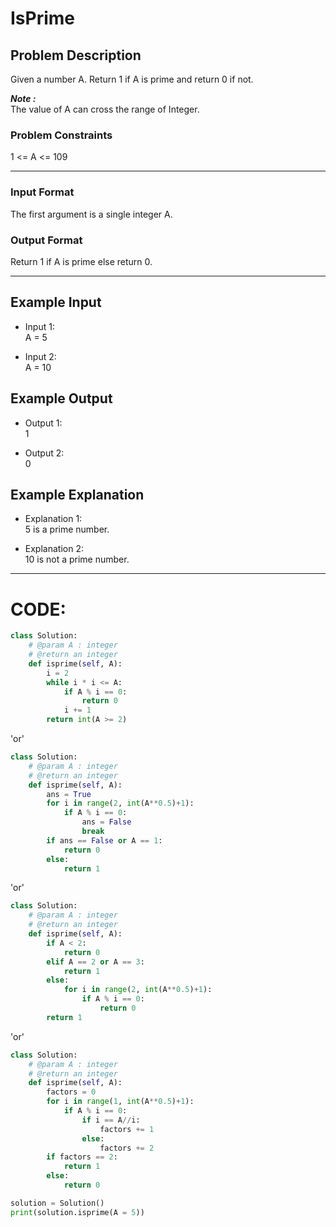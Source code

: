 # IsPrime

## Problem Description
Given a number A. Return 1 if A is prime and return 0 if not.  </br>

***Note :*** </br>
The value of A can cross the range of Integer.

### Problem Constraints
1 <= A <= 109

---

### Input Format
The first argument is a single integer A.

### Output Format
Return 1 if A is prime else return 0.

---

## Example Input
- Input 1: </br>
A = 5

- Input 2: </br>
A = 10


## Example Output
- Output 1: </br>
1

- Output 2: </br>
0


## Example Explanation
- Explanation 1: </br>
5 is a prime number.

- Explanation 2: </br>
10 is not a prime number.

---

# CODE:


```python
class Solution:
    # @param A : integer
    # @return an integer
    def isprime(self, A):
        i = 2
        while i * i <= A:
            if A % i == 0:
                return 0
            i += 1
        return int(A >= 2)
```

'or'

```python
class Solution:
    # @param A : integer
    # @return an integer
    def isprime(self, A):
        ans = True
        for i in range(2, int(A**0.5)+1):
            if A % i == 0:
                ans = False
                break
        if ans == False or A == 1:
            return 0 
        else:
            return 1
```

'or'

```python
class Solution:
    # @param A : integer
    # @return an integer
    def isprime(self, A):
        if A < 2:
            return 0
        elif A == 2 or A == 3:
            return 1
        else:
            for i in range(2, int(A**0.5)+1):
                if A % i == 0:
                    return 0
        return 1
```

'or'

```python
class Solution:
    # @param A : integer
    # @return an integer
    def isprime(self, A):
        factors = 0
        for i in range(1, int(A**0.5)+1):
            if A % i == 0:
                if i == A//i:
                    factors += 1
                else:
                    factors += 2
        if factors == 2:
            return 1
        else:
            return 0
```

```python
solution = Solution()
print(solution.isprime(A = 5))
```
